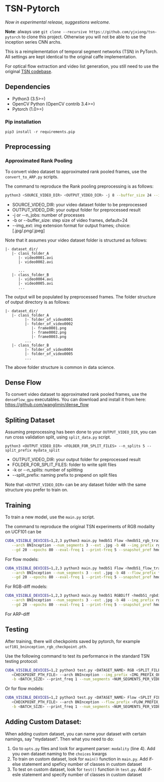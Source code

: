 # TSN-Pytorch

*Now in experimental release, suggestions welcome*.

**Note**: always use `git clone --recursive https://github.com/yjxiong/tsn-pytorch` to clone this project. 
Otherwise you will not be able to use the inception series CNN archs. 

This is a reimplementation of temporal segment networks (TSN) in PyTorch. All settings are kept identical to the original caffe implementation.

For optical flow extraction and video list generation, you still need to use the original [TSN codebase](https://github.com/yjxiong/temporal-segment-networks).


## Dependencies

* Python3 (3.5>=)
* OpenCV Python (OpenCV contrib 3.4>=)
* Pytorch (1.0>=)

### Pip installation
```
pip3 install -r requirements.pip
```


## Preprocessing

### Approximated Rank Pooling
To convert video dataset to approximated rank pooled frames, use the `convert_to_ARP.py` scripts.

The command to reproduce the Rank pooling preprocessing is as follows:

```bash
python3 <SOURCE_VIDEO_DIR> <OUTPUT_VIDEO_DIR> -j 8 --buffer_size 24 --img_ext .jpg

```

*  SOURCE_VIDEO_DIR: your video dataset folder to be preprocessed 
*  OUTPUT_VIDEO_DIR: your output folder for preprocessed result
*  -j or --n_jobs: number of processes
* -b or --buffer_size: step size of video frames, default=24
* --img_ext: img extension format for output frames; choice: [.jpg/.png/.jpeg]

Note that it assumes your video dataset folder is structured as follows:
```
|- dataset_dir/
   |- class_folder_A
      |- video0001.avi
      |- video0002.avi

      ...
   |- class_folder_B
      |- video0004.avi
      |- video0005.avi
      ...
```

The output will be populated by preprocessed frames. The folder structure of output directory is as follows:
```
|- dataset_dir/
   |- class_folder_A
         |- folder_of_video0001
         |- folder_of_video0002
            |- frame0001.png
            |- frame0002.png
            |- frame0003.png
         ...
   |- class_folder_B
         |- folder_of_video0004
         |- folder_of_video0005
         ...
```


The above folder structure is common in data science.

## Dense Flow

To convert video dataset to approximated rank pooled frames, use the `denseFlow_gpu` executables. 
You can download and install it from here: https://github.com/wanglimin/dense_flow


## Spliting Dataset
Assuming preprocessing has been done to your `OUTPUT_VIDEO_DIR`, you can run cross validation split, using `split_data.py` script.

```
python3 <OUTPUT_VIDEO_DIR> <FOLDER_FOR_SPLIT_FILES> --n_splits 5 --split_prefix mydata_split
```

*  OUTPUT_VIDEO_DIR: your output folder for preprocessed result
* FOLDER_FOR_SPLIT_FILES: folder to write split files
*  -k or --n_splits: number of splitting
* --split_prefix: naming prefix to prepend on split files


Note that `<OUTPUT_VIDEO_DIR>` can be any dataset folder with the same structure you prefer to train on.


## Training

To train a new model, use the `main.py` script.

The command to reproduce the original TSN experiments of RGB modality on UCF101 can be 

```bash
CUDA_VISIBLE_DEVICES=1,2,3 python3 main.py hmdb51 Flow <hmdb51_rgb_train_list> <hmdb51_rgb_val_list>  \
   --arch BNInception --num_segments 3 --ext .jpg -b 48 --img_prefix rgb --lr 0.001 --lr_steps 20 40 \
   --gd 20 --epochs 80 --eval-freq 1 --print-freq 5 --snapshot_pref hmdb51_bninception_rgb
```

For flow models:

```bash
CUDA_VISIBLE_DEVICES=1,2,3 python3 main.py hmdb51 Flow <hmdb51_flow_train_list> <hmdb51_flow_val_list>  \
   --arch BNInception --num_segments 3 --ext .jpg -b 48 --flow_prefix flow --lr 0.001 --lr_steps 20 40 \
   --gd 20 --epochs 80 --eval-freq 1 --print-freq 5 --snapshot_pref hmdb51_bninception_flow
```

For RGB-diff models:

```bash
CUDA_VISIBLE_DEVICES=1,2,3 python3 main.py hmdb51 RGBDiff <hmdb51_rgbdiff_train_list> <hmdb51_rgbdiff_val_list>  \
   --arch BNInception --num_segments 3 --ext .jpg -b 48 --img_prefix rgb --lr 0.001 --lr_steps 20 40 \
   --gd 20 --epochs 80 --eval-freq 1 --print-freq 5 --snapshot_pref hmdb51_bninception_ 
```

For ARP-diff

## Testing

After training, there will checkpoints saved by pytorch, for example `ucf101_bninception_rgb_checkpoint.pth`.

Use the following command to test its performance in the standard TSN testing protocol:

```bash
CUDA_VISIBLE_DEVICES=1,2 python3 test.py <DATASET_NAME> RGB <SPLIT_FILES_FOR_TEST> \
   <CHECKPOINT_PTH_FILE> --arch BNInception --img_prefix <IMG_PREFIX_OF_DATASET_FRAMES> --ext <.png|.jpg|.jpeg> \
   -b <BATCH_SIZE> --print_freq 1 --num_segments <NUM_SEGMENTS_PER_VIDEO>

```

Or for flow models:
 
```bash
CUDA_VISIBLE_DEVICES=1,2 python3 test.py <DATASET_NAME> Flow <SPLIT_FILES_FOR_TEST> \
   <CHECKPOINT_PTH_FILE> --arch BNInception --flow_prefix <FLOW_PREFIX_OF_DATASET_FRAMES> --ext <.png|.jpg|.jpeg> \
   -b <BATCH_SIZE> --print_freq 1 --num_segments <NUM_SEGMENTS_PER_VIDEO>
```


## Adding Custom Dataset:
When adding custom dataset, you can name your dataset with certain namings, say "mydataset". 
Then what you need to do:

1. Go to `opts.py` files and look for argument parser: `modality` (line 4). Add you own dataset naming to the `choices` kwargs
2. To train on custom dataset, look for `main()` function in `main.py`. Add if-else statement and speficy number of classes in custom dataset
3. To test on custom dataset, look for `test()` function in `test.py`. Add if-esle statement and specify number of classes in custom dataset

